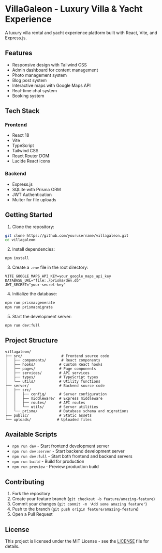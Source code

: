 # VillaGaleon - Luxury Villa & Yacht Experience

A luxury villa rental and yacht experience platform built with React, Vite, and Express.js.

## Features

- Responsive design with Tailwind CSS
- Admin dashboard for content management
- Photo management system
- Blog post system
- Interactive maps with Google Maps API
- Real-time chat system
- Booking system

## Tech Stack

### Frontend
- React 18
- Vite
- TypeScript
- Tailwind CSS
- React Router DOM
- Lucide React icons

### Backend
- Express.js
- SQLite with Prisma ORM
- JWT Authentication
- Multer for file uploads

## Getting Started

1. Clone the repository:
```bash
git clone https://github.com/yourusername/villagaleon.git
cd villagaleon
```

2. Install dependencies:
```bash
npm install
```

3. Create a `.env` file in the root directory:
```env
VITE_GOOGLE_MAPS_API_KEY=your_google_maps_api_key
DATABASE_URL="file:./prisma/dev.db"
JWT_SECRET="your-secret-key"
```

4. Initialize the database:
```bash
npm run prisma:generate
npm run prisma:migrate
```

5. Start the development server:
```bash
npm run dev:full
```

## Project Structure

```
villagaleon/
├── src/                  # Frontend source code
│   ├── components/       # React components
│   ├── hooks/           # Custom React hooks
│   ├── pages/           # Page components
│   ├── services/        # API services
│   ├── types/           # TypeScript types
│   └── utils/           # Utility functions
├── server/              # Backend source code
│   ├── src/
│   │   ├── config/      # Server configuration
│   │   ├── middleware/  # Express middleware
│   │   ├── routes/      # API routes
│   │   └── utils/       # Server utilities
│   └── prisma/          # Database schema and migrations
├── public/              # Static assets
└── uploads/            # Uploaded files
```

## Available Scripts

- `npm run dev` - Start frontend development server
- `npm run dev:server` - Start backend development server
- `npm run dev:full` - Start both frontend and backend servers
- `npm run build` - Build for production
- `npm run preview` - Preview production build

## Contributing

1. Fork the repository
2. Create your feature branch (`git checkout -b feature/amazing-feature`)
3. Commit your changes (`git commit -m 'Add some amazing feature'`)
4. Push to the branch (`git push origin feature/amazing-feature`)
5. Open a Pull Request

## License

This project is licensed under the MIT License - see the [LICENSE](LICENSE) file for details.